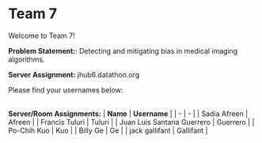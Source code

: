 # Team 7

Welcome to Team 7!

**Problem Statement:**:
Detecting and mitigating bias in medical imaging algorithms.

**Server Assignment:**
jhub6.datathon.org

Please find your usernames below: 

<br/>**Server/Room Assignments:**
| **Name** | **Username** |
| - | - |
| Sadia Afreen | Afreen |
| Francis Tuluri | Tuluri |
| Juan Luis Santana Guerrero | Guerrero |
| Po-Chih Kuo | Kuo |
| Billy Ge | Ge |
| jack gallifant | Gallifant |